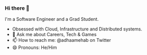 ### Hi there 👋

I'm a Software Engineer and a Grad Student.


- Obsessed with Cloud, Infrastructure and Distributed systems.
- 💬 Ask me about Careers, Tech & Games 
- 📫 How to reach me: @adhaamehab on Twitter
- 😄 Pronouns: He/Him
